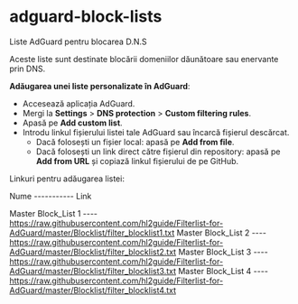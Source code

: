 # adguard-block-lists
Liste AdGuard pentru blocarea D.N.S 

Aceste liste sunt destinate blocării domeniilor dăunătoare sau enervante prin DNS.

 **Adăugarea unei liste personalizate în AdGuard**:
   - Accesează aplicația AdGuard.
   - Mergi la **Settings** > **DNS protection** > **Custom filtering rules**.
   - Apasă pe **Add custom list**.
   - Introdu linkul fișierului listei tale AdGuard sau încarcă fișierul descărcat.
     - Dacă folosești un fișier local: apasă pe **Add from file**.
     - Dacă folosești un link direct către fișierul din repository: apasă pe **Add from URL** și copiază linkul fișierului de pe GitHub.
   
   Linkuri pentru adăugarea listei:

   Nume   -----------     Link

   Master Block_List 1    ---- https://raw.githubusercontent.com/hl2guide/Filterlist-for-AdGuard/master/Blocklist/filter_blocklist1.txt
   Master Block_List 2    ---- https://raw.githubusercontent.com/hl2guide/Filterlist-for-AdGuard/master/Blocklist/filter_blocklist2.txt 
   Master Block_List 3    ---- https://raw.githubusercontent.com/hl2guide/Filterlist-for-AdGuard/master/Blocklist/filter_blocklist3.txt
   Master Block_List 4    ---- https://raw.githubusercontent.com/hl2guide/Filterlist-for-AdGuard/master/Blocklist/filter_blocklist4.txt

